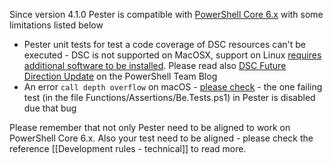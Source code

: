 Since version 4.1.0 Pester is compatible with [PowerShell Core 6.x](https://github.com/powershell/powershell) with some limitations listed below

- Pester unit tests for test a code coverage of DSC resources can't be executed - DSC is not supported on MacOSX, support on Linux [requires additional software to be installed](https://docs.microsoft.com/en-us/powershell/dsc/lnxgettingstarted). Please read also [DSC Future Direction Update](https://blogs.msdn.microsoft.com/powershell/2017/09/12/dsc-future-direction-update/) on the PowerShell Team Blog
- An error ```call depth overflow``` on macOS - [please check](https://github.com/PowerShell/PowerShell/issues/4268) - the one failing test (in the file Functions/Assertions/Be.Tests.ps1) in Pester is disabled due that bug

Please remember that not only Pester need to be aligned to work on PowerShell Core 6.x. Also your test need to be aligned - please check the reference [[Development rules - technical]] to read more.
